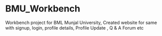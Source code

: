 # BMU_Workbench
Workbench project for BML Munjal University, Created website for same with signup, login, profile details, Profile Update , Q & A Forum etc
